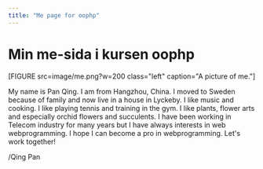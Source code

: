 ```yaml
---
title: "Me page for oophp"
---
```

Min me-sida i kursen oophp
=========================

[FIGURE src=image/me.png?w=200 class="left" caption="A picture of me."]

My name is Pan Qing. I am from Hangzhou, China. I moved to Sweden because of family and now live in a house in Lyckeby. I like music and cooking. I like playing tennis and training in the gym. I like plants, flower arts and especially orchid flowers and succulents. I have been working in Telecom industry for many years but I have always interests in web webprogramming. I hope I can become a pro in webprogramming. Let's work together!

<!-- Vill du läsa mer om vad jag jobbat med så kan du kika på min [Linkedin-profil](https://www.linkedin.com/in/pt90mr/). -->


/Qing Pan
